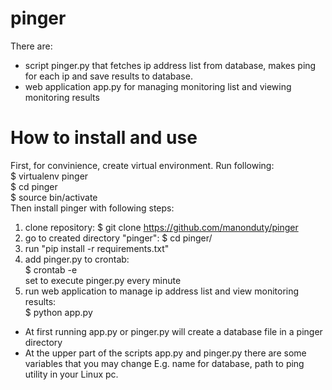 # pinger

There are:
- script pinger.py that fetches ip address list from database, makes ping for each ip and save results to database.
- web application app.py for managing monitoring list and viewing monitoring results

# How to install and use<br>

First, for convinience, create virtual environment. Run following: <br>
$ virtualenv pinger <br>
$ cd pinger <br>
$ source bin/activate <br>
Then install pinger with following steps: <br>

1. clone repository: $ git clone https://github.com/manonduty/pinger
2. go to created directory "pinger": $ cd pinger/
3. run "pip install -r requirements.txt"
4. add pinger.py to crontab: <br>
    $ crontab -e <br>
  set to execute pinger.py every minute
5. run web application to manage ip address list and view monitoring results: <br>
    $ python app.py

- At first running app.py or pinger.py will create a database file in a pinger directory
- At the upper part of the scripts app.py and pinger.py there are some variables that you may change
E.g. name for database, path to ping utility in your Linux pc.
